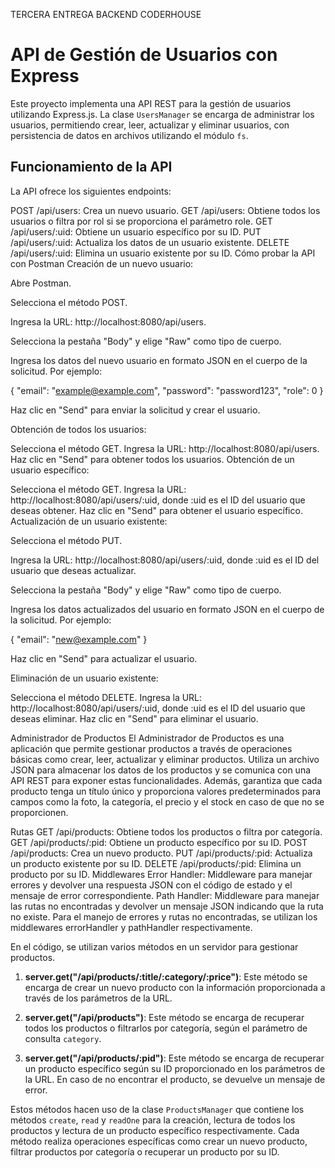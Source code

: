 TERCERA ENTREGA BACKEND CODERHOUSE

# API de Gestión de Usuarios con Express

Este proyecto implementa una API REST para la gestión de usuarios utilizando Express.js. La clase `UsersManager` se encarga de administrar los usuarios, permitiendo crear, leer, actualizar y eliminar usuarios, con persistencia de datos en archivos utilizando el módulo `fs`.

## Funcionamiento de la API
La API ofrece los siguientes endpoints:

POST /api/users: Crea un nuevo usuario.
GET /api/users: Obtiene todos los usuarios o filtra por rol si se proporciona el parámetro role.
GET /api/users/:uid: Obtiene un usuario específico por su ID.
PUT /api/users/:uid: Actualiza los datos de un usuario existente.
DELETE /api/users/:uid: Elimina un usuario existente por su ID.
Cómo probar la API con Postman
Creación de un nuevo usuario:

Abre Postman.

Selecciona el método POST.

Ingresa la URL: http://localhost:8080/api/users.

Selecciona la pestaña "Body" y elige "Raw" como tipo de cuerpo.

Ingresa los datos del nuevo usuario en formato JSON en el cuerpo de la solicitud. Por ejemplo:

{
  "email": "example@example.com",
  "password": "password123",
  "role": 0
}

Haz clic en "Send" para enviar la solicitud y crear el usuario.

Obtención de todos los usuarios:

Selecciona el método GET.
Ingresa la URL: http://localhost:8080/api/users.
Haz clic en "Send" para obtener todos los usuarios.
Obtención de un usuario específico:

Selecciona el método GET.
Ingresa la URL: http://localhost:8080/api/users/:uid, donde :uid es el ID del usuario que deseas obtener.
Haz clic en "Send" para obtener el usuario específico.
Actualización de un usuario existente:

Selecciona el método PUT.

Ingresa la URL: http://localhost:8080/api/users/:uid, donde :uid es el ID del usuario que deseas actualizar.

Selecciona la pestaña "Body" y elige "Raw" como tipo de cuerpo.

Ingresa los datos actualizados del usuario en formato JSON en el cuerpo de la solicitud. Por ejemplo:

{
  "email": "new@example.com"
}

Haz clic en "Send" para actualizar el usuario.

Eliminación de un usuario existente:

Selecciona el método DELETE.
Ingresa la URL: http://localhost:8080/api/users/:uid, donde :uid es el ID del usuario que deseas eliminar.
Haz clic en "Send" para eliminar el usuario.


Administrador de Productos
El Administrador de Productos es una aplicación que permite gestionar productos a través de operaciones básicas como crear, leer, actualizar y eliminar productos. Utiliza un archivo JSON para almacenar los datos de los productos y se comunica con una API REST para exponer estas funcionalidades. Además, garantiza que cada producto tenga un título único y proporciona valores predeterminados para campos como la foto, la categoría, el precio y el stock en caso de que no se proporcionen.

Rutas
GET /api/products: Obtiene todos los productos o filtra por categoría.
GET /api/products/:pid: Obtiene un producto específico por su ID.
POST /api/products: Crea un nuevo producto.
PUT /api/products/:pid: Actualiza un producto existente por su ID.
DELETE /api/products/:pid: Elimina un producto por su ID.
Middlewares
Error Handler: Middleware para manejar errores y devolver una respuesta JSON con el código de estado y el mensaje de error correspondiente.
Path Handler: Middleware para manejar las rutas no encontradas y devolver un mensaje JSON indicando que la ruta no existe.
Para el manejo de errores y rutas no encontradas, se utilizan los middlewares errorHandler y pathHandler respectivamente.


En el código, se utilizan varios métodos en un servidor para gestionar productos. 

1. **server.get("/api/products/:title/:category/:price")**: Este método se encarga de crear un nuevo producto con la información proporcionada a través de los parámetros de la URL.

2. **server.get("/api/products")**: Este método se encarga de recuperar todos los productos o filtrarlos por categoría, según el parámetro de consulta `category`. 

3. **server.get("/api/products/:pid")**: Este método se encarga de recuperar un producto específico según su ID proporcionado en los parámetros de la URL. En caso de no encontrar el producto, se devuelve un mensaje de error.

Estos métodos hacen uso de la clase `ProductsManager` que contiene los métodos `create`, `read` y `readOne` para la creación, lectura de todos los productos y lectura de un producto específico respectivamente. Cada método realiza operaciones específicas como crear un nuevo producto, filtrar productos por categoría o recuperar un producto por su ID.
